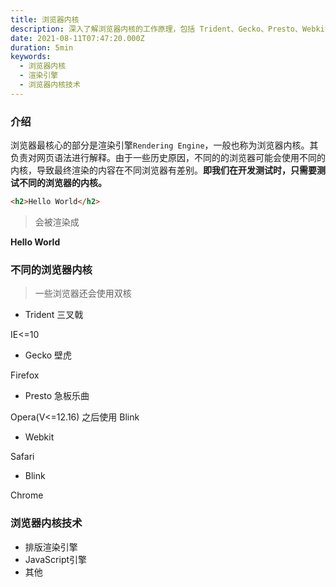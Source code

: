 ```yaml
---
title: 浏览器内核
description: 深入了解浏览器内核的工作原理，包括 Trident、Gecko、Presto、Webkit 和 Blink 等不同渲染引擎的特点和差异
date: 2021-08-11T07:47:20.000Z
duration: 5min
keywords:
  - 浏览器内核
  - 渲染引擎
  - 浏览器内核技术
---
```


### 介绍

浏览器最核心的部分是渲染引擎`Rendering Engine`，一般也称为浏览器内核。其负责对网页语法进行解释。由于一些历史原因，不同的的浏览器可能会使用不同的内核，导致最终渲染的内容在不同浏览器有差别。**即我们在开发测试时，只需要测试不同的浏览器的内核。**

```html
<h2>Hello World</h2>
```

> 会被渲染成

**Hello World**

### 不同的浏览器内核

> 一些浏览器还会使用双核

- Trident 三叉戟

IE\<=10

- Gecko 壁虎

Firefox

- Presto 急板乐曲

Opera(V\<=12.16) 之后使用 Blink

- Webkit

Safari

- Blink

Chrome

### 浏览器内核技术

- 排版渲染引擎
- JavaScript引擎
- 其他
